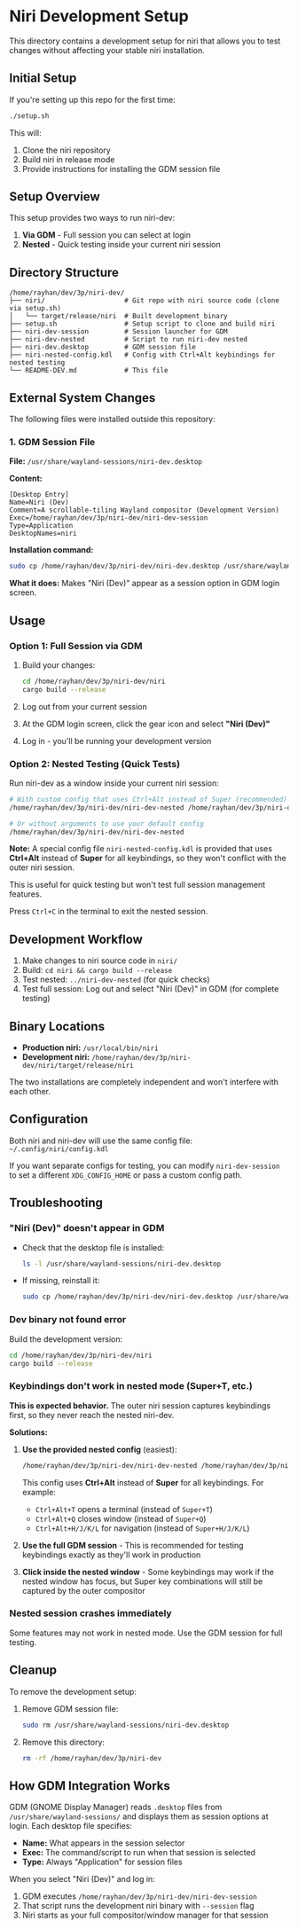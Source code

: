 # Niri Development Setup

This directory contains a development setup for niri that allows you to test changes without affecting your stable niri installation.

## Initial Setup

If you're setting up this repo for the first time:

```bash
./setup.sh
```

This will:
1. Clone the niri repository
2. Build niri in release mode
3. Provide instructions for installing the GDM session file

## Setup Overview

This setup provides two ways to run niri-dev:
1. **Via GDM** - Full session you can select at login
2. **Nested** - Quick testing inside your current niri session

## Directory Structure

```
/home/rayhan/dev/3p/niri-dev/
├── niri/                    # Git repo with niri source code (clone via setup.sh)
│   └── target/release/niri  # Built development binary
├── setup.sh                 # Setup script to clone and build niri
├── niri-dev-session         # Session launcher for GDM
├── niri-dev-nested          # Script to run niri-dev nested
├── niri-dev.desktop         # GDM session file
├── niri-nested-config.kdl   # Config with Ctrl+Alt keybindings for nested testing
└── README-DEV.md            # This file
```

## External System Changes

The following files were installed outside this repository:

### 1. GDM Session File

**File:** `/usr/share/wayland-sessions/niri-dev.desktop`

**Content:**
```desktop
[Desktop Entry]
Name=Niri (Dev)
Comment=A scrollable-tiling Wayland compositor (Development Version)
Exec=/home/rayhan/dev/3p/niri-dev/niri-dev-session
Type=Application
DesktopNames=niri
```

**Installation command:**
```bash
sudo cp /home/rayhan/dev/3p/niri-dev/niri-dev.desktop /usr/share/wayland-sessions/
```

**What it does:** Makes "Niri (Dev)" appear as a session option in GDM login screen.

## Usage

### Option 1: Full Session via GDM

1. Build your changes:
   ```bash
   cd /home/rayhan/dev/3p/niri-dev/niri
   cargo build --release
   ```

2. Log out from your current session

3. At the GDM login screen, click the gear icon and select **"Niri (Dev)"**

4. Log in - you'll be running your development version

### Option 2: Nested Testing (Quick Tests)

Run niri-dev as a window inside your current niri session:

```bash
# With custom config that uses Ctrl+Alt instead of Super (recommended)
/home/rayhan/dev/3p/niri-dev/niri-dev-nested /home/rayhan/dev/3p/niri-dev/niri-nested-config.kdl

# Or without arguments to use your default config
/home/rayhan/dev/3p/niri-dev/niri-dev-nested
```

**Note:** A special config file `niri-nested-config.kdl` is provided that uses **Ctrl+Alt** instead of **Super** for all keybindings, so they won't conflict with the outer niri session.

This is useful for quick testing but won't test full session management features.

Press `Ctrl+C` in the terminal to exit the nested session.

## Development Workflow

1. Make changes to niri source code in `niri/`
2. Build: `cd niri && cargo build --release`
3. Test nested: `../niri-dev-nested` (for quick checks)
4. Test full session: Log out and select "Niri (Dev)" in GDM (for complete testing)

## Binary Locations

- **Production niri:** `/usr/local/bin/niri`
- **Development niri:** `/home/rayhan/dev/3p/niri-dev/niri/target/release/niri`

The two installations are completely independent and won't interfere with each other.

## Configuration

Both niri and niri-dev will use the same config file: `~/.config/niri/config.kdl`

If you want separate configs for testing, you can modify `niri-dev-session` to set a different `XDG_CONFIG_HOME` or pass a custom config path.

## Troubleshooting

### "Niri (Dev)" doesn't appear in GDM

- Check that the desktop file is installed:
  ```bash
  ls -l /usr/share/wayland-sessions/niri-dev.desktop
  ```
- If missing, reinstall it:
  ```bash
  sudo cp /home/rayhan/dev/3p/niri-dev/niri-dev.desktop /usr/share/wayland-sessions/
  ```

### Dev binary not found error

Build the development version:
```bash
cd /home/rayhan/dev/3p/niri-dev/niri
cargo build --release
```

### Keybindings don't work in nested mode (Super+T, etc.)

**This is expected behavior.** The outer niri session captures keybindings first, so they never reach the nested niri-dev.

**Solutions:**

1. **Use the provided nested config** (easiest):
   ```bash
   /home/rayhan/dev/3p/niri-dev/niri-dev-nested /home/rayhan/dev/3p/niri-dev/niri-nested-config.kdl
   ```
   This config uses **Ctrl+Alt** instead of **Super** for all keybindings. For example:
   - `Ctrl+Alt+T` opens a terminal (instead of `Super+T`)
   - `Ctrl+Alt+Q` closes window (instead of `Super+Q`)
   - `Ctrl+Alt+H/J/K/L` for navigation (instead of `Super+H/J/K/L`)

2. **Use the full GDM session** - This is recommended for testing keybindings exactly as they'll work in production

3. **Click inside the nested window** - Some keybindings may work if the nested window has focus, but Super key combinations will still be captured by the outer compositor

### Nested session crashes immediately

Some features may not work in nested mode. Use the GDM session for full testing.

## Cleanup

To remove the development setup:

1. Remove GDM session file:
   ```bash
   sudo rm /usr/share/wayland-sessions/niri-dev.desktop
   ```

2. Remove this directory:
   ```bash
   rm -rf /home/rayhan/dev/3p/niri-dev
   ```

## How GDM Integration Works

GDM (GNOME Display Manager) reads `.desktop` files from `/usr/share/wayland-sessions/` and displays them as session options at login. Each desktop file specifies:
- **Name:** What appears in the session selector
- **Exec:** The command/script to run when that session is selected
- **Type:** Always "Application" for session files

When you select "Niri (Dev)" and log in:
1. GDM executes `/home/rayhan/dev/3p/niri-dev/niri-dev-session`
2. That script runs the development niri binary with `--session` flag
3. Niri starts as your full compositor/window manager for that session
